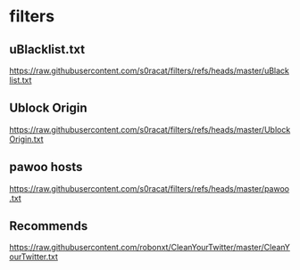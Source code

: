 # filters

## uBlacklist.txt

https://raw.githubusercontent.com/s0racat/filters/refs/heads/master/uBlacklist.txt

## Ublock Origin

https://raw.githubusercontent.com/s0racat/filters/refs/heads/master/UblockOrigin.txt

## pawoo hosts

https://raw.githubusercontent.com/s0racat/filters/refs/heads/master/pawoo.txt

## Recommends

https://raw.githubusercontent.com/robonxt/CleanYourTwitter/master/CleanYourTwitter.txt


